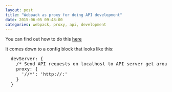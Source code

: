 ```yaml
---
layout: post
title: "Webpack as proxy for doing API development"
date: 2015-06-05 09:48:00
categories: webpack, proxy, api, development
---
```

<p>You can find out how to do this <a href="http://webpack.github.io/docs/webpack-dev-server.html">here</a></p>

<p>It comes down to a config block that looks like this:</p>

<pre>
  devServer: {
    /* Send API requests on localhost to API server get around CORS */
    proxy: {
      '/<api_base_url>/*': 'http://<some_server>:<some_port>'
    }
  }
</pre>
